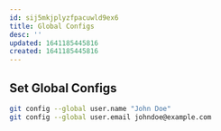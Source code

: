 ```yaml
---
id: sij5mkjplyzfpacuwld9ex6
title: Global Configs
desc: ''
updated: 1641185445816
created: 1641185445816
---
```



## Set Global Configs

```bash
git config --global user.name "John Doe"
git config --global user.email johndoe@example.com
```
